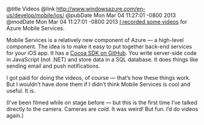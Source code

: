 @title Videos
@link http://www.windowsazure.com/en-us/develop/mobile/ios/
@pubDate Mon Mar 04 11:27:01 -0800 2013
@modDate Mon Mar 04 11:27:01 -0800 2013
<a href="http://www.windowsazure.com/en-us/develop/mobile/ios/">I recorded some videos</a> for Azure Mobile Services.

Mobile Services is a relatively new component of Azure — a high-level component. The idea is to make it easy to put together back-end services for your iOS app. It has a <a href="https://github.com/WindowsAzure/azure-mobile-services">Cocoa SDK on GitHub</a>. You write server-side code in JavaScript (not .NET) and store data in a SQL database. It does things like sending email and push notifications.

I got paid for doing the videos, of course — that’s how these things work. But I wouldn’t have done them if I didn’t think Mobile Services is cool and useful. It is.

(I’ve been filmed while on stage before — but this is the first time I’ve talked directly to the camera. Cameras are <em>cold</em>. It was weird! But fun. I’d do videos again.)
